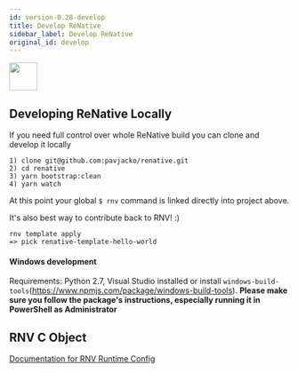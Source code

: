 ```yaml
---
id: version-0.28-develop
title: Develop ReNative
sidebar_label: Develop ReNative
original_id: develop
---
```


<img src="https://renative.org/img/ic_construction.png" width=50 height=50 />

## Developing ReNative Locally

If you need full control over whole ReNative build you can clone and develop it locally

```
1) clone git@github.com:pavjacko/renative.git
2) cd renative
3) yarn bootstrap:clean
4) yarn watch
```

At this point your global `$ rnv` command is linked directly into project above.

It's also best way to contribute back to RNV! :)


```
rnv template apply
=> pick renative-template-hello-world
```

#### Windows development
Requirements: Python 2.7, Visual Studio installed or install `windows-build-tools`(https://www.npmjs.com/package/windows-build-tools). **Please make sure you follow the package's instructions, especially running it in PowerShell as Administrator**

## RNV C Object

[Documentation for RNV Runtime Config](docs/DOC_RNV_CONFIG.md)
